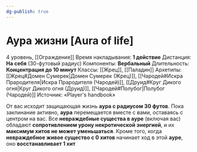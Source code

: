 ```yaml
---
dg-publish: true
---
```

# Аура жизни [Aura of life]
4 уровень, [[Ограждение]]
Время накладывания: **1 действие**
Дистанция: **На себя** (30-футовый радиус)
Компоненты: **Вербальный**
Длительность: **Концентрация до 10 минут**
Классы: [[Жрец]], [[Паладин]]
Архетипы: [[Жрец#Домен Сумерек|Домен Сумерек (Жрец)]], [[Чародей#Искра Прародителя|Искра Прародителя (Чародей)]], [[Друид#Круг Дикого огня|Круг Дикого огня (Друид)]], [[Чародей#Полубог|Полубог (Чародей)]]
Источник: «Player's handbook»

От вас исходит защищающая жизнь **аура с радиусом 30 футов**. Пока заклинание активно, **аура** перемещается вместе с вами, оставаясь с центром на вас. Все **невраждебные существа в ауре** (включая вас) обладают **сопротивлением урону некротической энергией**, и их **максимум хитов не может уменьшаться**. Кроме того, когда **невраждебное живое существо с 0 хитов** начинает ход в этой **ауре**, оно **восстанавливает 1 хит**